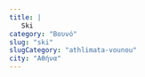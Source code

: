 ```yaml
---
title: |
   Ski
category: "Βουνό"
slug: "ski"
slugCategory: "athlimata-vounou"
city: "Αθήνα"
---
```


